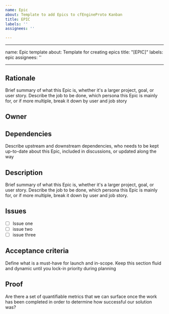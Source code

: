 ```yaml
---
name: Epic
about: Template to add Epics to cfEngineProto Kanban
title: EPIC
labels: ''
assignees: ''

---
```


---
name: Epic template
about: Template for creating epics
title: "[EPIC]"
labels: epic
assignees: ''

---

## Rationale ##
Brief summary of what this Epic is, whether it's a larger project, goal, or user story. Describe the job to be done, which persona this Epic is mainly for, or if more multiple, break it down by user and job story

## Owner ##

## Dependencies ##
Describe upstream and downstream dependencies,  who needs to be kept up-to-date about this Epic, included in discussions, or updated along the way

## Description ##
Brief summary of what this Epic is, whether it's a larger project, goal, or user story. Describe the job to be done, which persona this Epic is mainly for, or if more multiple, break it down by user and job story.

## Issues ##

- [ ]  Issue one
- [ ]  issue two
- [ ]  issue three

## Acceptance criteria ##
Define what is a must-have for launch and in-scope. Keep this section fluid and dynamic until you lock-in priority during planning

## Proof ##
Are there a set of quantifiable metrics that we can surface once the work has been completed in order to determine how successful our solution was?
